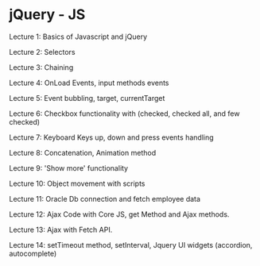 # jQuery - JS 
Lecture 1: Basics of Javascript and jQuery

Lecture 2: Selectors

Lecture 3: Chaining

Lecture 4: OnLoad Events, input methods events

Lecture 5: Event bubbling, target, currentTarget

Lecture 6: Checkbox functionality with (checked, checked all, and few checked)

Lecture 7: Keyboard Keys up, down and press events handling

Lecture 8: Concatenation, Animation method

Lecture 9: 'Show more' functionality

Lecture 10: Object movement with scripts

Lecture 11: Oracle Db connection and fetch employee data

Lecture 12: Ajax Code with Core JS, get Method and Ajax methods. 

Lecture 13: Ajax with Fetch API. 

Lecture 14: setTimeout method, setInterval, Jquery UI widgets (accordion, autocomplete)
